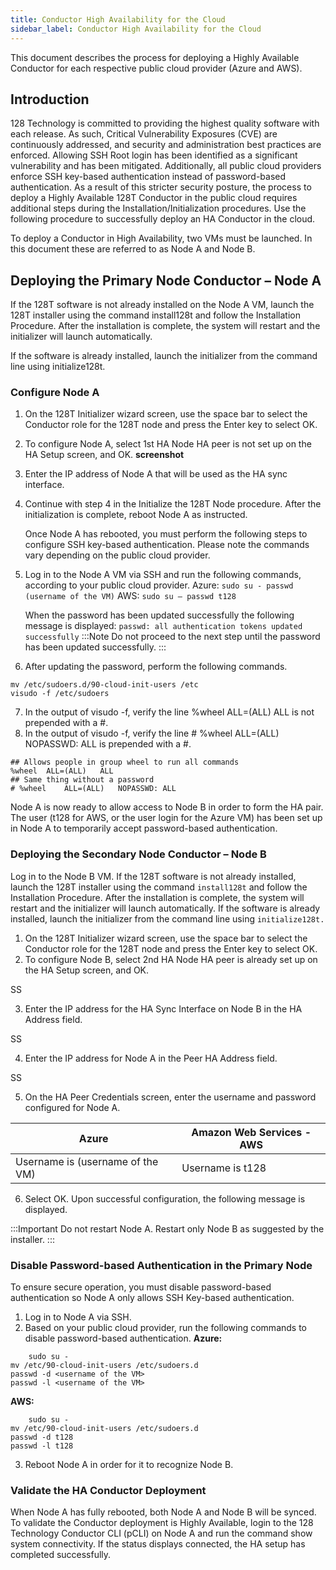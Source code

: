 ```yaml
---
title: Conductor High Availability for the Cloud
sidebar_label: Conductor High Availability for the Cloud
---
```


This document describes the process for deploying a Highly Available Conductor for each respective public cloud provider (Azure and AWS). 

## Introduction

128 Technology is committed to providing the highest quality software with each release. As such, Critical Vulnerability Exposures (CVE) are continuously addressed, and security and administration best practices are enforced. Allowing SSH Root login has been identified as a significant vulnerability and has been mitigated. Additionally, all public cloud providers enforce SSH key-based authentication instead of password-based authentication. As a result of this stricter security posture, the process to deploy a Highly Available 128T Conductor in the public cloud requires additional steps during the Installation/Initialization procedures. Use the following procedure to successfully deploy an HA Conductor in the cloud. 

To deploy a Conductor in High Availability, two VMs must be launched. In this document these are referred to as Node A and Node B.

## Deploying the Primary Node Conductor – Node A

If the 128T software is not already installed on the Node A VM, launch the 128T installer using the command install128t and follow the Installation Procedure. After the installation is complete, the system will restart and the initializer will launch automatically.

If the software is already installed, launch the initializer from the command line using initialize128t.

### Configure Node A
1. On the 128T Initializer wizard screen, use the space bar to select the Conductor role for the 128T node and press the Enter key to select OK.
2. To configure Node A, select 1st HA Node HA peer is not set up on the HA Setup screen, and OK. **screenshot**


3. Enter the IP address of Node A that will be used as the HA sync interface.
4. Continue with step 4 in the Initialize the 128T Node procedure. After the initialization is complete, reboot Node A as instructed.

	Once Node A has rebooted, you must perform the following steps to configure SSH key-based authentication. Please note the commands vary depending on the public cloud provider.

5. Log in to the Node A VM via SSH and run the following commands, according to your public cloud provider.
	Azure: `sudo su - passwd (username of the VM)`
	AWS: `sudo su – passwd t128`

	When the password has been updated successfully the following message is displayed:
	`passwd: all authentication tokens updated successfully`
	:::Note 
	Do not proceed to the next step until the password has been updated successfully.
	:::

6. After updating the password, perform the following commands.
```
mv /etc/sudoers.d/90-cloud-init-users /etc
visudo -f /etc/sudoers
```

7. In the output of visudo -f, verify the line %wheel  ALL=(ALL)  ALL is not prepended with a #.
8. In the output of visudo -f, verify the line # %wheel   ALL=(ALL)  NOPASSWD: ALL is prepended with a #.
```
## Allows people in group wheel to run all commands
%wheel  ALL=(ALL) 	ALL
## Same thing without a password
# %wheel 	ALL=(ALL) 	NOPASSWD: ALL
```

Node A is now ready to allow access to Node B in order to form the HA pair. The user (t128 for AWS, or the user login for the Azure VM) has been set up in Node A to temporarily accept password-based authentication.

### Deploying the Secondary Node Conductor – Node B

Log in to the Node B VM. If the 128T software is not already installed, launch the 128T installer using the command `install128t` and follow the Installation Procedure. After the installation is complete, the system will restart and the initializer will launch automatically.
If the software is already installed, launch the initializer from the command line using `initialize128t.`

1. On the 128T Initializer wizard screen, use the space bar to select the Conductor role for the 128T node and press the Enter key to select OK.
2. To configure Node B, select 2nd HA Node HA peer is already set up on the HA Setup screen, and OK.

SS

3. Enter the IP address for the HA Sync Interface on Node B in the HA Address field.

SS

4. Enter the IP address for Node A in the Peer HA Address field.

SS

5. On the HA Peer Credentials screen, enter the username and password configured for Node A.

| Azure | Amazon Web Services - AWS |
|------ | ------ |
| Username is (username of the VM) | Username is t128 |

6.  Select OK. Upon successful configuration, the following message is displayed.

:::Important
Do not restart Node A. Restart only Node B as suggested by the installer.
:::

### Disable Password-based Authentication in the Primary Node

To ensure secure operation, you must disable password-based authentication so Node A only allows SSH Key-based authentication.
1. Log in to Node A via SSH.
2. Based on your public cloud provider, run the following commands to disable password-based authentication.
	**Azure:**


```
	sudo su -
mv /etc/90-cloud-init-users /etc/sudoers.d
passwd -d <username of the VM>
passwd -l <username of the VM>
```

**AWS:**
```
	sudo su -
mv /etc/90-cloud-init-users /etc/sudoers.d
passwd -d t128
passwd -l t128
```

3. Reboot Node A in order for it to recognize Node B.

### Validate the HA Conductor Deployment

When Node A has fully rebooted, both Node A and Node B will be synced. To validate the Conductor deployment is Highly Available, login to the 128 Technology Conductor CLI (pCLI) on Node A and run the command show system connectivity. If the status displays connected, the HA setup has completed successfully.












